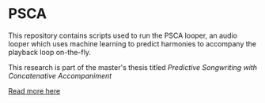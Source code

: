 # PSCA
This repository contains scripts used to run the PSCA looper, an audio looper which uses machine learning to predict harmonies to accompany the playback loop on-the-fly.


This research is part of the master's thesis titled *Predictive Songwriting with Concatenative Accompaniment* 

[Read more here](https://www.duo.uio.no/handle/10852/62811?locale-attribute=en)

